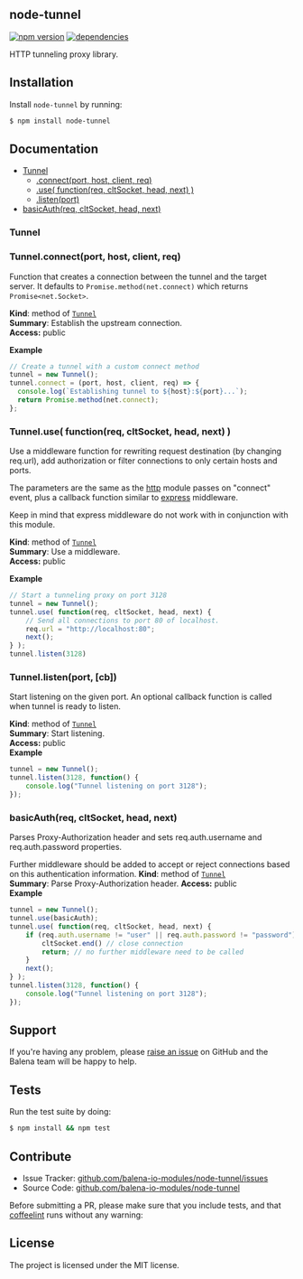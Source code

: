 node-tunnel
-----------

[![npm version](https://badge.fury.io/js/node-tunnel.svg)](http://npmjs.org/package/node-tunnel)
[![dependencies](https://david-dm.org/balena-io-modules/node-tunnel.png)](https://david-dm.org/balena-io-modules/node-tunnel.png)

HTTP tunneling proxy library.

Installation
------------

Install `node-tunnel` by running:

```sh
$ npm install node-tunnel
```

Documentation
-------------


* [Tunnel](#tunnel)
  * [.connect(port, host, client, req)](#tunnel.connect)
  * [.use( function(req, cltSocket, head, next) )](#tunnel.use)
  * [.listen(port)](#tunnel.listen)
* [basicAuth(req, cltSocket, head, next)](#basic_auth)

<a name="tunnel"></a>
### Tunnel

<a name="tunnel.connect"></a>
### Tunnel.connect(port, host, client, req)
Function that creates a connection between the tunnel and the target server.
It defaults to `Promise.method(net.connect)` which returns `Promise<net.Socket>`.

**Kind**: method of <code>[Tunnel](#tunnel)</code>  
**Summary**: Establish the upstream connection.  
**Access:** public  

**Example**
```js
// Create a tunnel with a custom connect method
tunnel = new Tunnel();
tunnel.connect = (port, host, client, req) => {
  console.log(`Establishing tunnel to ${host}:${port}...`);
  return Promise.method(net.connect);
};
```

<a name="tunnel.use"></a>
### Tunnel.use( function(req, cltSocket, head, next) ) 
Use a middleware function for rewriting request destination (by changing req.url),
add authorization or filter connections to only certain hosts and ports.

The parameters are the same as the [http](https://nodejs.org/api/http.html#http_event_connect) module passes on "connect" event,
plus a callback function similar to [express](http://expressjs.com) middleware.

Keep in mind that express middleware do not work with in conjunction with this module.

**Kind**: method of <code>[Tunnel](#tunnel)</code>  
**Summary**: Use a middleware.  
**Access:** public  

**Example**  
```js
// Start a tunneling proxy on port 3128
tunnel = new Tunnel();
tunnel.use( function(req, cltSocket, head, next) {
	// Send all connections to port 80 of localhost.
	req.url = "http://localhost:80";
	next();
} );
tunnel.listen(3128)
```
<a name="tunnel.listen"></a>
### Tunnel.listen(port, [cb])
Start listening on the given port. An optional callback function is called when tunnel is ready to listen.

**Kind**: method of <code>[Tunnel](#tunnel)</code>  
**Summary**: Start listening.  
**Access:** public  
**Example**  
```js
tunnel = new Tunnel();
tunnel.listen(3128, function() {
	console.log("Tunnel listening on port 3128");
});
```

<a name="basic_auth"></a>
### basicAuth(req, cltSocket, head, next)
Parses Proxy-Authorization header and sets req.auth.username and req.auth.password properties.

Further middleware should be added to accept or reject connections based on this authentication information.
**Kind**: method of <code>[Tunnel](#tunnel)</code>	
**Summary**: Parse Proxy-Authorization header.
**Access:** public  
**Example**  
```js
tunnel = new Tunnel();
tunnel.use(basicAuth);
tunnel.use( function(req, cltSocket, head, next) {
	if (req.auth.username != "user" || req.auth.password != "password") {
		cltSocket.end() // close connection
		return; // no further middleware need to be called
	}
	next();
} );
tunnel.listen(3128, function() {
	console.log("Tunnel listening on port 3128");
});
```

Support
-------

If you're having any problem, please [raise an issue](https://github.com/balena-io-modules/node-tunnel/issues/new) on GitHub and the Balena team will be happy to help.

Tests
-----

Run the test suite by doing:

```sh
$ npm install && npm test
```

Contribute
----------

- Issue Tracker: [github.com/balena-io-modules/node-tunnel/issues](https://github.com/balena-io-modules/node-tunnel/issues)
- Source Code: [github.com/balena-io-modules/node-tunnel](https://github.com/balena-io-modules/node-tunnel)

Before submitting a PR, please make sure that you include tests, and that [coffeelint](http://www.coffeelint.org/) runs without any warning:

License
-------

The project is licensed under the MIT license.
